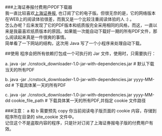 ###上海证券报付费用户PDF下载器    
我一直比较喜欢[上海证券报](http://paper.cnstock.com/), 也订阅了它的电子版。但很无奈的是，它的网络版本在WEB上的阅读体验很差，而我又是一个比较注重阅读体验的人 :) 。    
怎么办呢？后来发现了它的PDF版本和纸质版完全采用相同的风格，而这，一直以来是我最喜欢纸质版本的原因。如果能一次能自动下载好一期的所有PDF文件，那么阅读起来真是一件很爽的事情。  
简单看了一下网站的结构，这次用 Java 写了一个小程序来处理自动下载。

##使用
程序会把所有依赖打包成一个可执行的 Jar 文件，使用时，只需要执行：  
  
a. java -jar ./cnstock_downloader-1.0-jar-with-dependencies.jar             # 默认下载当天的所有PDF     

b. java -jar ./cnstock_downloader-1.0-jar-with-dependencies.jar yyyy-MM-dd  # 下载具体某一天的所有PDF     

c. java -jar ./cnstock_downloader-1.0-jar-with-dependencies.jar yyyy-MM-dd cookie_file_path  # 下载具体某一天的所有PDF,并指定 cookie 文件路径     

###注意：
a 和 b 需要预先 copy 你当前阅读电子版页面的 cookie 内容，存储到程序所在目录的 site_cookie 文件中。     
记住这个不是盗取内容的程序，只是针对订阅了上海证券报电子版的付费用户有效。


